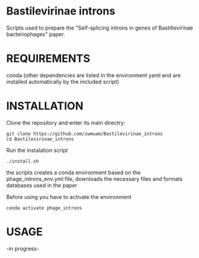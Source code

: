 # Bastilevirinae introns
Scripts used to prepare the "Self-splicing introns in genes of Bastillevirinae bacteriophages" paper.

# REQUIREMENTS
conda (other dependencies are listed in the environment yaml and are installed automatically by the included script)

# INSTALLATION
Clone the repository and enter its main directry:
```
git clone https://github.com/zwmuam/Bastilevirinae_introns
cd Bastilevirinae_introns
```

Run the instalation script
```
./install.sh
```
the scripts creates a conda environment based on the phage_introns_env.yml file,
downloads the necessary files and formats databases used in the paper

Before using you have to activate the environment
```
conda activate phage_introns
```

# USAGE
-in progress-
